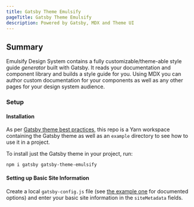 ```yaml
---
title: Gatsby Theme Emulsify
pageTitle: Gatsby Theme Emulsify
description: Powered by Gatsby, MDX and Theme UI
---
```


## Summary

Emulsify Design System contains a fully customizable/theme-able style guide _generator_ built with Gatsby. It reads your documentation and component library and builds a style guide for you. Using MDX you can author custom documentation for your components as well as any other pages for your design system audience.

### Setup

#### Installation

As per [Gatsby theme best practices](https://www.gatsbyjs.com/blog/2019-05-22-setting-up-yarn-workspaces-for-theme-development/), this repo is a Yarn workspace containing the Gatsby theme as well as an `example` directory to see how to use it in a project.

To install just the Gatsby theme in your project, run:

`npm i gatsby gatsby-theme-emulsify`

#### Setting up Basic Site Information

Create a local `gatsby-config.js` file (see [the example one](https://github.com/emulsify-ds/gatsby-theme-emulsify-workspace/blob/master/example/gatsby-config.js) for documented options) and enter your basic site information in the `siteMetadata` fields.
